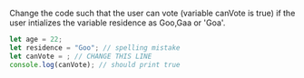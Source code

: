 Change the code such that the user can vote (variable canVote is true) if the user intializes the variable residence as Goo,Gaa or 'Goa'.

```js
let age = 22;
let residence = "Goo"; // spelling mistake
let canVote = ; // CHANGE THIS LINE
console.log(canVote); // should print true
```
